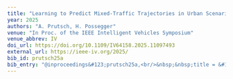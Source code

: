 ```yaml
---
title: "Learning to Predict Mixed-Traffic Trajectories in Urban Scenarios from Little Training Data with Refined Environment Modeling"
year: 2025
authors: "A. Prutsch, H. Possegger"
venue: "In Proc. of the IEEE Intelligent Vehicles Symposium"
venue_abbrev: IV
doi_url: https://doi.org/10.1109/IV64158.2025.11097493
external_url: https://ieee-iv.org/2025/
bib_id: prutsch25a
bib_entry: "@inproceedings&#123;prutsch25a,<br/>&nbsp;&nbsp;title = &#123;&#123;Learning to Predict Mixed-Traffic Trajectories in Urban Scenarios from Little Training Data with Refined Environment Modeling&#125;&#125;,<br/>&nbsp;&nbsp;author = &#123;Prutsch, Alexander and Possegger, Horst&#125;,<br/>&nbsp;&nbsp;booktitle = &#123;Proc. of the IEEE Intelligent Vehicles Symposium (IV)&#125;,<br/>&nbsp;&nbsp;year = &#123;2025&#125;<br/>&#125;"
---
```

